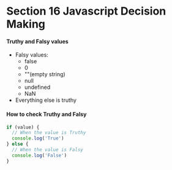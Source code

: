 # Section 16 Javascript Decision Making

#### Truthy and Falsy values

- Falsy values:
  - false
  - 0
  - ""(empty string)
  - null
  - undefined
  - NaN
- Everything else is truthy

#### How to check Truthy and Falsy
```js
if (value) {
  // When the value is Truthy
  console.log('True')
} else {
  // When the value is Falsy
  console.log('False')
}
```

